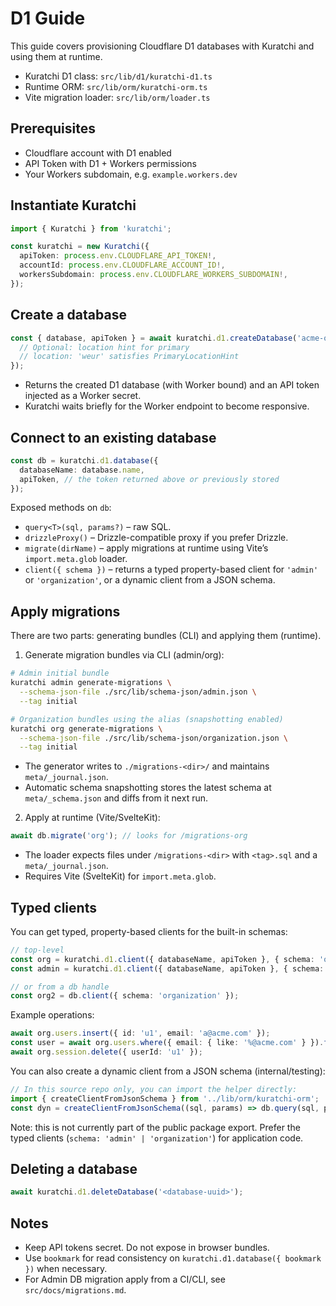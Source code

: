 # D1 Guide

This guide covers provisioning Cloudflare D1 databases with Kuratchi and using them at runtime.

- Kuratchi D1 class: `src/lib/d1/kuratchi-d1.ts`
- Runtime ORM: `src/lib/orm/kuratchi-orm.ts`
- Vite migration loader: `src/lib/orm/loader.ts`

## Prerequisites

- Cloudflare account with D1 enabled
- API Token with D1 + Workers permissions
- Your Workers subdomain, e.g. `example.workers.dev`

## Instantiate Kuratchi

```ts
import { Kuratchi } from 'kuratchi';

const kuratchi = new Kuratchi({
  apiToken: process.env.CLOUDFLARE_API_TOKEN!,
  accountId: process.env.CLOUDFLARE_ACCOUNT_ID!,
  workersSubdomain: process.env.CLOUDFLARE_WORKERS_SUBDOMAIN!,
});
```

## Create a database

```ts
const { database, apiToken } = await kuratchi.d1.createDatabase('acme-org', {
  // Optional: location hint for primary
  // location: 'weur' satisfies PrimaryLocationHint
});
```

- Returns the created D1 database (with Worker bound) and an API token injected as a Worker secret.
- Kuratchi waits briefly for the Worker endpoint to become responsive.

## Connect to an existing database

```ts
const db = kuratchi.d1.database({
  databaseName: database.name,
  apiToken, // the token returned above or previously stored
});
```

Exposed methods on `db`:
- `query<T>(sql, params?)` – raw SQL.
- `drizzleProxy()` – Drizzle-compatible proxy if you prefer Drizzle.
- `migrate(dirName)` – apply migrations at runtime using Vite’s `import.meta.glob` loader.
- `client({ schema })` – returns a typed property-based client for `'admin'` or `'organization'`, or a dynamic client from a JSON schema.

## Apply migrations

There are two parts: generating bundles (CLI) and applying them (runtime).

1) Generate migration bundles via CLI (admin/org):
```sh
# Admin initial bundle
kuratchi admin generate-migrations \
  --schema-json-file ./src/lib/schema-json/admin.json \
  --tag initial

# Organization bundles using the alias (snapshotting enabled)
kuratchi org generate-migrations \
  --schema-json-file ./src/lib/schema-json/organization.json \
  --tag initial
```
- The generator writes to `./migrations-<dir>/` and maintains `meta/_journal.json`.
- Automatic schema snapshotting stores the latest schema at `meta/_schema.json` and diffs from it next run.

2) Apply at runtime (Vite/SvelteKit):
```ts
await db.migrate('org'); // looks for /migrations-org
```
- The loader expects files under `/migrations-<dir>` with `<tag>.sql` and a `meta/_journal.json`.
- Requires Vite (SvelteKit) for `import.meta.glob`.

## Typed clients

You can get typed, property-based clients for the built-in schemas:

```ts
// top-level
const org = kuratchi.d1.client({ databaseName, apiToken }, { schema: 'organization' });
const admin = kuratchi.d1.client({ databaseName, apiToken }, { schema: 'admin' });

// or from a db handle
const org2 = db.client({ schema: 'organization' });
```

Example operations:
```ts
await org.users.insert({ id: 'u1', email: 'a@acme.com' });
const user = await org.users.where({ email: { like: '%@acme.com' } }).first();
await org.session.delete({ userId: 'u1' });
```

You can also create a dynamic client from a JSON schema (internal/testing):
```ts
// In this source repo only, you can import the helper directly:
import { createClientFromJsonSchema } from '../lib/orm/kuratchi-orm';
const dyn = createClientFromJsonSchema((sql, params) => db.query(sql, params), mySchemaJson);
```
Note: this is not currently part of the public package export. Prefer the typed clients
(`schema: 'admin' | 'organization'`) for application code.

## Deleting a database

```ts
await kuratchi.d1.deleteDatabase('<database-uuid>');
```

## Notes
- Keep API tokens secret. Do not expose in browser bundles.
- Use `bookmark` for read consistency on `kuratchi.d1.database({ bookmark })` when necessary.
- For Admin DB migration apply from a CI/CLI, see `src/docs/migrations.md`.
